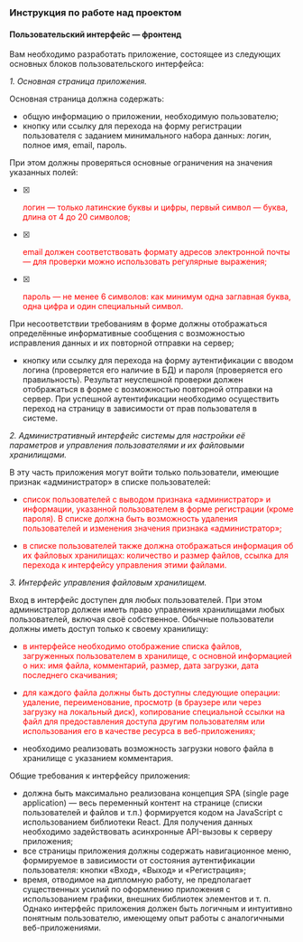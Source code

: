### Инструкция по работе над проектом

#### Пользовательский интерфейс — фронтенд

Вам необходимо разработать приложение, состоящее из следующих основных блоков пользовательского интерфейса:

*1. Основная страница приложения.*

Основная страница должна содержать:
- общую информацию о приложении, необходимую пользователю;
- кнопку или ссылку для перехода на форму регистрации пользователя с заданием минимального набора данных: логин, полное имя, email, пароль. 

При этом должны проверяться основные ограничения на значения указанных полей:
- [x] <p style="color: red">логин — только латинские буквы и цифры, первый символ — буква, длина от 4 до 20 символов;</p>
- [x] <p style="color: red">email должен соответствовать формату адресов электронной почты — для проверки можно использовать регулярные выражения;</p>
- [x] <p style="color: red">пароль — не менее 6 символов: как минимум одна заглавная буква, одна цифра и один специальный символ.</p>

При несоответствии требованиям в форме должны отображаться определённые информативные сообщения с возможностью исправления данных и их повторной отправки на сервер;

- кнопку или ссылку для перехода на форму аутентификации с вводом логина (проверяется его наличие в БД) и пароля (проверяется его правильность). Результат неуспешной проверки должен отображаться в форме с возможностью повторной отправки на сервер. При успешной аутентификации необходимо осуществить переход на страницу в зависимости от прав пользователя в системе.

*2. Административный интерфейс системы для настройки её параметров и управления пользователями и их файловыми хранилищами.*

В эту часть приложения могут войти только пользователи, имеющие признак «администратор» в списке пользователей:
- <p style="color: red">список пользователей с выводом признака «администратор» и информации, указанной пользователем в форме регистрации (кроме пароля). В списке должна быть возможность удаления пользователей и изменения значения признака «администратор»;</p>
- <p style="color: red">в списке пользователей также должна отображаться информация об их файловых хранилищах: количество и размер файлов, ссылка для перехода к интерфейсу управления этими файлами.</p>

*3. Интерфейс управления файловым хранилищем.*

Вход в интерфейс доступен для любых пользователей. При этом администратор должен иметь право управления хранилищами любых пользователей, включая своё собственное. Обычные пользователи должны иметь доступ только к своему хранилищу:
- <p style="color: red">в интерфейсе необходимо отображение списка файлов, загруженных пользователем в хранилище, с основной информацией о них: имя файла, комментарий, размер, дата загрузки, дата последнего скачивания;</p>
- <p style="color: red">для каждого файла должны быть доступны следующие операции: удаление, переименование, просмотр (в браузере или через загрузку на локальный диск), копирование специальной ссылки на файл для предоставления доступа другим пользователям или использования его в качестве ресурса в веб-приложениях;</p>
- необходимо реализовать возможность загрузки нового файла в хранилище с указанием комментария.

Общие требования к интерфейсу приложения:

- должна быть максимально реализована концепция SPA (single page application) — весь переменный контент на странице (списки пользователей и файлов и т.п.) формируется кодом на JavaScript с использованием библиотеки React. Для получения данных необходимо задействовать асинхронные API-вызовы к серверу приложения;
- все страницы приложения должны содержать навигационное меню, формируемое в зависимости от состояния аутентификации пользователя: кнопки «Вход», «Выход» и «Регистрация»;
- время, отводимое на дипломную работу, не предполагает существенных усилий по оформлению приложения с использованием графики, внешних библиотек элементов и т. п. Однако интерфейс приложения должен быть логичным и интуитивно понятным пользователю, имеющему опыт работы с аналогичными веб-приложениями.

